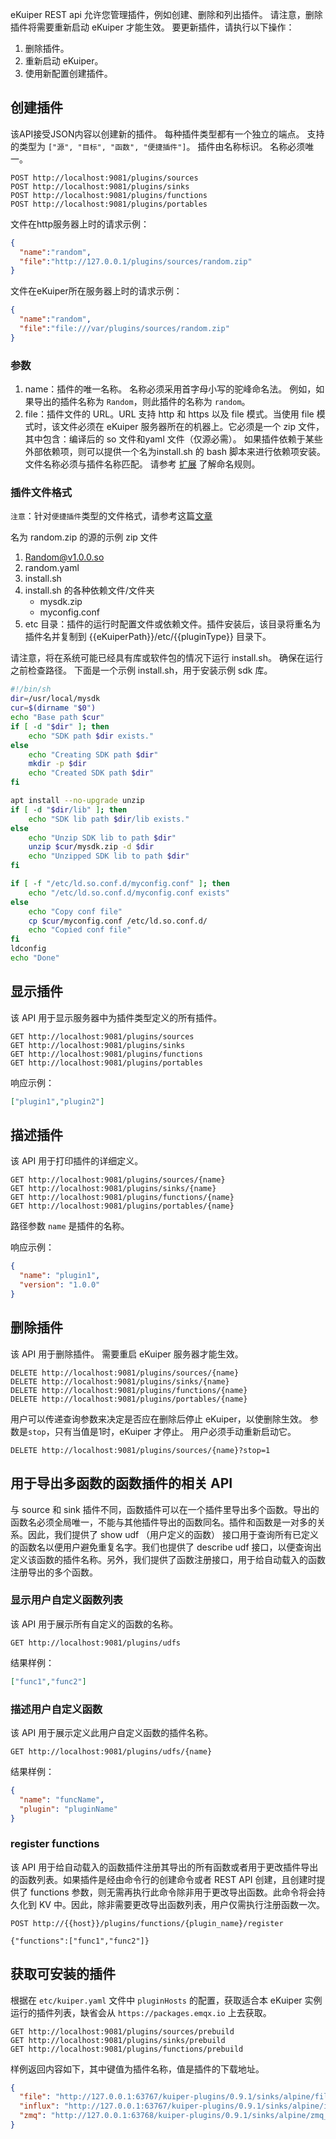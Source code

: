 eKuiper REST api 允许您管理插件，例如创建、删除和列出插件。 请注意，删除插件将需要重新启动 eKuiper 才能生效。 要更新插件，请执行以下操作：

1. 删除插件。
2. 重新启动 eKuiper。
3. 使用新配置创建插件。

## 创建插件

该API接受JSON内容以创建新的插件。 每种插件类型都有一个独立的端点。 支持的类型为 `["源", "目标", "函数", "便捷插件"]`。 插件由名称标识。 名称必须唯一。

```shell
POST http://localhost:9081/plugins/sources
POST http://localhost:9081/plugins/sinks
POST http://localhost:9081/plugins/functions
POST http://localhost:9081/plugins/portables
```
文件在http服务器上时的请求示例：

```json
{
  "name":"random",
  "file":"http://127.0.0.1/plugins/sources/random.zip"
}
```

文件在eKuiper所在服务器上时的请求示例：
```json
{
  "name":"random",
  "file":"file:///var/plugins/sources/random.zip"
}
```

### 参数

1. name：插件的唯一名称。 名称必须采用首字母小写的驼峰命名法。 例如，如果导出的插件名称为 `Random`，则此插件的名称为 `random`。
2. file：插件文件的 URL。URL 支持 http 和 https 以及 file 模式。当使用 file 模式时，该文件必须在 eKuiper 服务器所在的机器上。它必须是一个 zip 文件，其中包含：编译后的 so 文件和yaml 文件（仅源必需）。 如果插件依赖于某些外部依赖项，则可以提供一个名为install.sh 的 bash 脚本来进行依赖项安装。 文件名称必须与插件名称匹配。 请参考 [扩展](../../extension/overview.md) 了解命名规则。

### 插件文件格式
`注意`：针对`便捷插件`类型的文件格式，请参考这篇[文章](../../extension/portable/overview.md#package) 

名为 random.zip 的源的示例 zip 文件
1. Random@v1.0.0.so
2. random.yaml
3. install.sh
4. install.sh 的各种依赖文件/文件夹
   - mysdk.zip
   - myconfig.conf
5. etc 目录：插件的运行时配置文件或依赖文件。插件安装后，该目录将重名为插件名并复制到 {{eKuiperPath}}/etc/{{pluginType}} 目录下。

请注意，将在系统可能已经具有库或软件包的情况下运行 install.sh。 确保在运行之前检查路径。 下面是一个示例 install.sh，用于安装示例 sdk 库。 

```bash
#!/bin/sh
dir=/usr/local/mysdk
cur=$(dirname "$0")
echo "Base path $cur" 
if [ -d "$dir" ]; then
    echo "SDK path $dir exists." 
else
    echo "Creating SDK path $dir"
    mkdir -p $dir
    echo "Created SDK path $dir"
fi

apt install --no-upgrade unzip
if [ -d "$dir/lib" ]; then
    echo "SDK lib path $dir/lib exists." 
else
    echo "Unzip SDK lib to path $dir"
    unzip $cur/mysdk.zip -d $dir
    echo "Unzipped SDK lib to path $dir"
fi

if [ -f "/etc/ld.so.conf.d/myconfig.conf" ]; then
    echo "/etc/ld.so.conf.d/myconfig.conf exists"
else
    echo "Copy conf file"
    cp $cur/myconfig.conf /etc/ld.so.conf.d/
    echo "Copied conf file"
fi
ldconfig
echo "Done"
```

## 显示插件

该 API 用于显示服务器中为插件类型定义的所有插件。

```shell
GET http://localhost:9081/plugins/sources
GET http://localhost:9081/plugins/sinks
GET http://localhost:9081/plugins/functions
GET http://localhost:9081/plugins/portables
```

响应示例：

```json
["plugin1","plugin2"]
```

## 描述插件

该 API 用于打印插件的详细定义。

```shell
GET http://localhost:9081/plugins/sources/{name}
GET http://localhost:9081/plugins/sinks/{name}
GET http://localhost:9081/plugins/functions/{name}
GET http://localhost:9081/plugins/portables/{name}
```

路径参数 `name` 是插件的名称。

响应示例：

```json
{
  "name": "plugin1",
  "version": "1.0.0"
}
```

## 删除插件

该 API 用于删除插件。 需要重启 eKuiper 服务器才能生效。

```shell
DELETE http://localhost:9081/plugins/sources/{name}
DELETE http://localhost:9081/plugins/sinks/{name}
DELETE http://localhost:9081/plugins/functions/{name}
DELETE http://localhost:9081/plugins/portables/{name}
```
用户可以传递查询参数来决定是否应在删除后停止 eKuiper，以使删除生效。 参数是`stop`，只有当值是1时，eKuiper 才停止。 用户必须手动重新启动它。

```shell
DELETE http://localhost:9081/plugins/sources/{name}?stop=1
```

## 用于导出多函数的函数插件的相关 API

与 source 和 sink 插件不同，函数插件可以在一个插件里导出多个函数。导出的函数名必须全局唯一，不能与其他插件导出的函数同名。插件和函数是一对多的关系。因此，我们提供了 show udf （用户定义的函数） 接口用于查询所有已定义的函数名以便用户避免重复名字。我们也提供了 describe udf 接口，以便查询出定义该函数的插件名称。另外，我们提供了函数注册接口，用于给自动载入的函数注册导出的多个函数。

### 显示用户自定义函数列表

该 API 用于展示所有自定义的函数的名称。

```shell
GET http://localhost:9081/plugins/udfs
```

结果样例：

```json
["func1","func2"]
```

### 描述用户自定义函数

该 API 用于展示定义此用户自定义函数的插件名称。

```shell
GET http://localhost:9081/plugins/udfs/{name}
```

结果样例：

```json
{
  "name": "funcName",
  "plugin": "pluginName"
}
```

### register functions

该 API 用于给自动载入的函数插件注册其导出的所有函数或者用于更改插件导出的函数列表。如果插件是经由命令行的创建命令或者 REST API 创建，且创建时提供了 functions 参数，则无需再执行此命令除非用于更改导出函数。此命令将会持久化到 KV 中。因此，除非需要更改导出函数列表，用户仅需执行注册函数一次。

```shell
POST http://{{host}}/plugins/functions/{plugin_name}/register

{"functions":["func1","func2"]}

```

## 获取可安装的插件

根据在 `etc/kuiper.yaml` 文件中 `pluginHosts` 的配置，获取适合本 eKuiper 实例运行的插件列表，缺省会从 `https://packages.emqx.io` 上去获取。

```
GET http://localhost:9081/plugins/sources/prebuild
GET http://localhost:9081/plugins/sinks/prebuild
GET http://localhost:9081/plugins/functions/prebuild
```

样例返回内容如下，其中键值为插件名称，值是插件的下载地址。

```json
{
  "file": "http://127.0.0.1:63767/kuiper-plugins/0.9.1/sinks/alpine/file_arm64.zip",
  "influx": "http://127.0.0.1:63767/kuiper-plugins/0.9.1/sinks/alpine/influx_arm64.zip",
  "zmq": "http://127.0.0.1:63768/kuiper-plugins/0.9.1/sinks/alpine/zmq_arm64.zip"
}
```